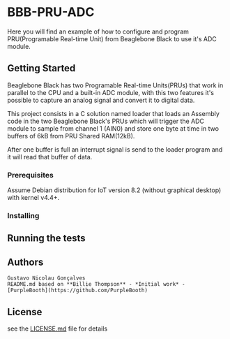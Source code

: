 # BBB-PRU-ADC

Here you will find an example of how to configure and program PRU(Programable Real-time Unit) from Beaglebone Black to use it's ADC module.

## Getting Started

Beaglebone Black has two Programable Real-time Units(PRUs) that work in parallel to the CPU and a built-in ADC module, with this two features it's possible to capture an analog signal and convert it to digital data. 

This project consists in a C solution named loader that loads an Assembly code in the two Beaglebone Black's PRUs which will trigger the ADC module to sample from channel 1 (AIN0) and store one byte at time in two buffers of 6kB from PRU Shared RAM(12kB). 

After one buffer is full an interrupt signal is send to the loader program and it will read that buffer of data.


### Prerequisites

Assume Debian distribution for IoT version 8.2 (without graphical desktop) with kernel v4.4+.

### Installing

## Running the tests
 
## Authors
	Gustavo Nicolau Gonçalves
	README.md based on **Billie Thompson** - *Initial work* - [PurpleBooth](https://github.com/PurpleBooth)
## License

see the [LICENSE.md](LICENSE.md) file for details
